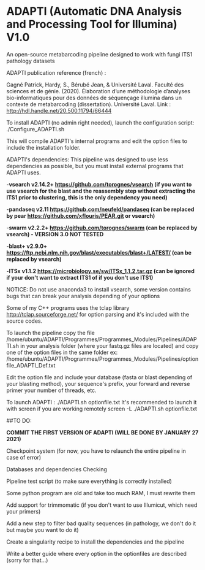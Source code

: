 # ADAPTI (Automatic DNA Analysis and Processing Tool for Illumina) V1.0
An open-source metabarcoding pipeline designed to work with fungi ITS1 pathology datasets


ADAPTI publication reference (french) :

Gagné Patrick, Hardy, S., Bérubé Jean, & Université Laval. Faculté des sciences et de génie. (2020). 
Élaboration d’une méthodologie d’analyses bio-informatiques pour des données de séquençage illumina dans un contexte de metabarcoding (dissertation). 
Université Laval.
Link : http://hdl.handle.net/20.500.11794/66444

To install ADAPTI (no admin right needed), launch the configuration script:
./Configure_ADAPTI.sh

This will compile ADAPTI's internal programs and edit the option files to include the installation folder.

ADAPTI's dependencies:
This pipeline was designed to use less dependencies as possible, but you must install external programs that ADAPTI uses.

-**vsearch v2.14.2+ https://github.com/torognes/vsearch (if you want to use vsearch for the blast and the reassembly step without extracting the ITS1 prior to clustering, this is the only dependency you need)**

-**pandaseq v2.11 https://github.com/neufeld/pandaseq (can be replaced by pear https://github.com/xflouris/PEAR.git or vsearch)**

-**swarm v2.2.2+ https://github.com/torognes/swarm (can be replaced by vsearch) - VERSION 3.0 NOT TESTED**

-**blast+ v2.9.0+ https://ftp.ncbi.nlm.nih.gov/blast/executables/blast+/LATEST/ (can be replaced by vsearch)**

-**ITSx v1.1.2 https://microbiology.se/sw/ITSx_1.1.2.tar.gz (can be ignored if your don't want to extract ITS1 of if you don't use ITS1)**

NOTICE: Do not use anaconda3 to install vsearch, some version contains bugs that can break your analysis depending of your options

Some of my C++ programs uses the tclap library http://tclap.sourceforge.net/ for option parsing and it's included with the source codes.

To launch the pipeline copy the file /home/ubuntu/ADAPTI/Programmes/Programmes_Modules/Pipelines/ADAPTI.sh in your analysis folder (where your fastq.gz files are located)
and copy one of the option files in the same folder ex: /home/ubuntu/ADAPTI/Programmes/Programmes_Modules/Pipelines/optionfile_ADAPTI_Def.txt

Edit the option file and include your database (fasta or blast depending of your blasting method), your sequence's prefix, your forward and reverse primer your number of threads, etc.

To launch ADAPTI :
./ADAPTI.sh optionfile.txt
It's recommended to launch it with screen if you are working remotely
screen -L ./ADAPTI.sh optionfile.txt


##TO DO:

**COMMIT THE FIRST VERSION OF ADAPTI (WILL BE DONE BY JANUARY 27 2021)**

Checkpoint system (for now, you have to relaunch the entire pipeline in case of error)

Databases and dependencies Checking

Pipeline test script (to make sure everything is correctly installed)

Some python program are old and take too much RAM, I must rewrite them

Add support for trimmomatic (if you don't want to use Illumicut, which need your primers)

Add a new step to filter bad quality sequences (in pathology, we don't do it but maybe you want to do it)

Create a singularity recipe to install the dependencies and the pipeline

Write a better guide where every option in the optionfiles are described (sorry for that...)
